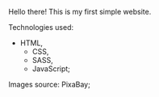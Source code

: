 Hello there!
This is my first simple website.

Technologies used:
-   HTML,
    -   CSS,
    -   SASS,
    -   JavaScript;

Images source: PixaBay;

